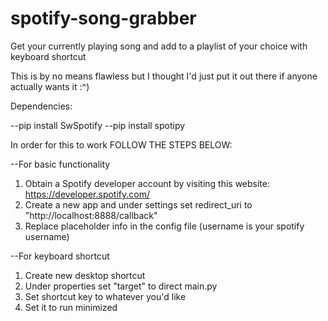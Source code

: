 # spotify-song-grabber
Get your currently playing song and add to a playlist of your choice with keyboard shortcut

This is by no means flawless but I thought I'd just put it out there if anyone actually wants it :^)

Dependencies:

--pip install SwSpotify
--pip install spotipy

In order for this to work FOLLOW THE STEPS BELOW:

--For basic functionality
1. Obtain a Spotify developer account by visiting this website: https://developer.spotify.com/
2. Create a new app and under settings set redirect_uri to "http://localhost:8888/callback"
3. Replace placeholder info in the config file (username is your spotify username)

--For keyboard shortcut
1. Create new desktop shortcut
2. Under properties set "target" to direct main.py
3. Set shortcut key to whatever you'd like
4. Set it to run minimized
